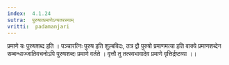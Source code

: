 ```yaml
---
index:  4.1.24
sutra:  पुरुषात्प्रमाणेऽन्यतरस्याम्
vritti:  padamanjari
---
```


प्रमाणे यः पुरुषशब्द इति । पञ्चारत्निः पुरुष इति शुल्बविदः, तत्र द्वौ पुरुषो प्रमाणमत्या इति वाक्ये प्रमाणशब्देन सम्बन्धाज्जातिवचनोऽपि पुरुषशब्दः प्रमाणे वर्तते । वृत्तौ तु तत्स्वभावादेव प्रमाणे वृत्तिर्द्रष्टव्या ।।
